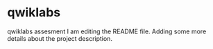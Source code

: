 # qwiklabs
qwiklabs assesment
I am editing the README file. Adding some more details about the project description.